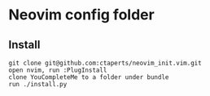 Neovim config folder
=========

Install
----
```
git clone git@github.com:ctaperts/neovim_init.vim.git
open nvim, run :PlugInstall
clone YouCompleteMe to a folder under bundle
run ./install.py
```
